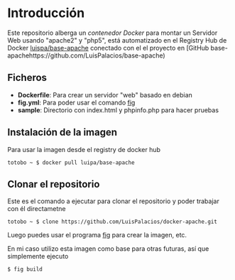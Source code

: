 # Introducción

Este repositorio alberga un *contenedor Docker* para montar un Servidor Web usando "apache2" y "php5", está automatizado en el Registry Hub de Docker [luispa/base-apache](https://registry.hub.docker.com/u/luispa/base-apache/) conectado con el el proyecto en [GitHub base-apachehttps://github.com/LuisPalacios/base-apache)


## Ficheros

* **Dockerfile**: Para crear un servidor "web" basado en debian
* **fig.yml**: Para poder usar el comando [fig](http://www.fig.sh/index.html)
* **sample**: Directorio con index.html y phpinfo.php para hacer pruebas

## Instalación de la imagen

Para usar la imagen desde el registry de docker hub

    totobo ~ $ docker pull luipa/base-apache


## Clonar el repositorio

Este es el comando a ejecutar para clonar el repositorio y poder trabajar con él directametne

    totobo ~ $ clone https://github.com/LuisPalacios/docker-apache.git

Luego puedes usar el programa [fig](http://www.fig.sh/index.html) para crear la imagen, etc.

En mi caso utilizo esta imagen como base para otras futuras, así que simplemente ejecuto

    $ fig build
